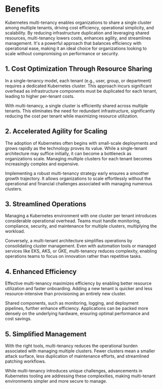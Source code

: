 # Benefits

Kubernetes multi-tenancy enables organizations to share a single cluster among multiple tenants, driving cost efficiency, operational simplicity, and scalability. By reducing infrastructure duplication and leveraging shared resources, multi-tenancy lowers costs, enhances agility, and streamlines management. It's a powerful approach that balances efficiency with operational ease, making it an ideal choice for organizations looking to scale without compromising on performance or security.

## 1. Cost Optimization Through Resource Sharing

In a single-tenancy model, each tenant (e.g., user, group, or department) requires a dedicated Kubernetes cluster. This approach incurs significant overhead as infrastructure components must be duplicated for each tenant, leading to higher per-tenant costs.

With multi-tenancy, a single cluster is efficiently shared across multiple tenants. This eliminates the need for redundant infrastructure, significantly reducing the cost per tenant while maximizing resource utilization.

## 2. Accelerated Agility for Scaling

The adoption of Kubernetes often begins with small-scale deployments and grows rapidly as the technology proves its value. While a single-tenant architecture may suffice initially, it can become a bottleneck as organizations scale. Managing multiple clusters for each tenant becomes increasingly complex and expensive.

Implementing a robust multi-tenancy strategy early ensures a smoother growth trajectory. It allows organizations to scale effortlessly without the operational and financial challenges associated with managing numerous clusters.

## 3. Streamlined Operations

Managing a Kubernetes environment with one cluster per tenant introduces considerable operational overhead. Teams must handle monitoring, compliance, security, and maintenance for multiple clusters, multiplying the workload.

Conversely, a multi-tenant architecture simplifies operations by consolidating cluster management. Even with automation tools or managed services like EKS, AKS, or GKE, multi-tenancy reduces complexity, enabling operations teams to focus on innovation rather than repetitive tasks.

## 4. Enhanced Efficiency

Effective multi-tenancy maximizes efficiency by enabling better resource utilization and faster onboarding. Adding a new tenant is quicker and less resource-intensive than provisioning an entirely new cluster.

Shared components, such as monitoring, logging, and deployment pipelines, further enhance efficiency. Applications can be packed more densely on the underlying hardware, ensuring optimal performance and cost savings.

## 5. Simplified Management

With the right tools, multi-tenancy reduces the operational burden associated with managing multiple clusters. Fewer clusters mean a smaller attack surface, less duplication of maintenance efforts, and streamlined patching workflows.

While multi-tenancy introduces unique challenges, advancements in Kubernetes tooling are addressing these complexities, making multi-tenant environments simpler and more secure to manage.

